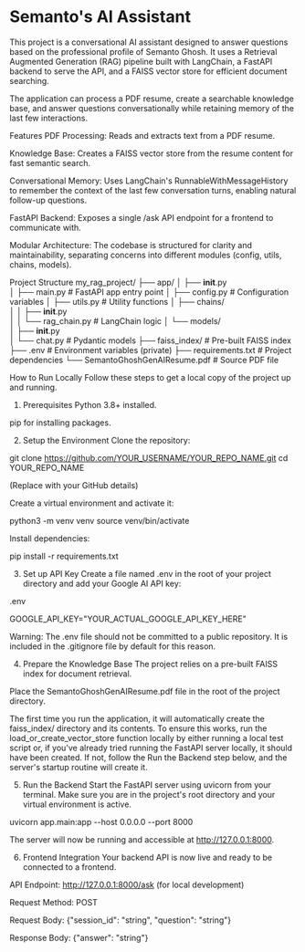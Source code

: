 # Semanto's AI Assistant
This project is a conversational AI assistant designed to answer questions based on the professional profile of Semanto Ghosh. It uses a Retrieval Augmented Generation (RAG) pipeline built with LangChain, a FastAPI backend to serve the API, and a FAISS vector store for efficient document searching.

The application can process a PDF resume, create a searchable knowledge base, and answer questions conversationally while retaining memory of the last few interactions.

Features
PDF Processing: Reads and extracts text from a PDF resume.

Knowledge Base: Creates a FAISS vector store from the resume content for fast semantic search.

Conversational Memory: Uses LangChain's RunnableWithMessageHistory to remember the context of the last few conversation turns, enabling natural follow-up questions.

FastAPI Backend: Exposes a single /ask API endpoint for a frontend to communicate with.

Modular Architecture: The codebase is structured for clarity and maintainability, separating concerns into different modules (config, utils, chains, models).

Project Structure
my_rag_project/
├── app/
│   ├── __init__.py          
│   ├── main.py              # FastAPI app entry point
│   ├── config.py            # Configuration variables
│   ├── utils.py             # Utility functions
│   ├── chains/              
│   │   ├── __init__.py      
│   │   └── rag_chain.py     # LangChain logic
│   └── models/              
│       ├── __init__.py      
│       └── chat.py          # Pydantic models
├── faiss_index/             # Pre-built FAISS index
├── .env                     # Environment variables (private)
├── requirements.txt         # Project dependencies
└── SemantoGhoshGenAIResume.pdf # Source PDF file

How to Run Locally
Follow these steps to get a local copy of the project up and running.

1. Prerequisites
Python 3.8+ installed.

pip for installing packages.

2. Setup the Environment
Clone the repository:

git clone https://github.com/YOUR_USERNAME/YOUR_REPO_NAME.git
cd YOUR_REPO_NAME

(Replace with your GitHub details)

Create a virtual environment and activate it:

python3 -m venv venv
source venv/bin/activate

Install dependencies:

pip install -r requirements.txt

3. Set up API Key
Create a file named .env in the root of your project directory and add your Google AI API key:

.env

GOOGLE_API_KEY="YOUR_ACTUAL_GOOGLE_API_KEY_HERE"

Warning: The .env file should not be committed to a public repository. It is included in the .gitignore file by default for this reason.

4. Prepare the Knowledge Base
The project relies on a pre-built FAISS index for document retrieval.

Place the SemantoGhoshGenAIResume.pdf file in the root of the project directory.

The first time you run the application, it will automatically create the faiss_index/ directory and its contents. To ensure this works, run the load_or_create_vector_store function locally by either running a local test script or, if you've already tried running the FastAPI server locally, it should have been created. If not, follow the Run the Backend step below, and the server's startup routine will create it.

5. Run the Backend
Start the FastAPI server using uvicorn from your terminal. Make sure you are in the project's root directory and your virtual environment is active.

uvicorn app.main:app --host 0.0.0.0 --port 8000

The server will now be running and accessible at http://127.0.0.1:8000.

6. Frontend Integration
Your backend API is now live and ready to be connected to a frontend.

API Endpoint: http://127.0.0.1:8000/ask (for local development)

Request Method: POST

Request Body: {"session_id": "string", "question": "string"}

Response Body: {"answer": "string"}
